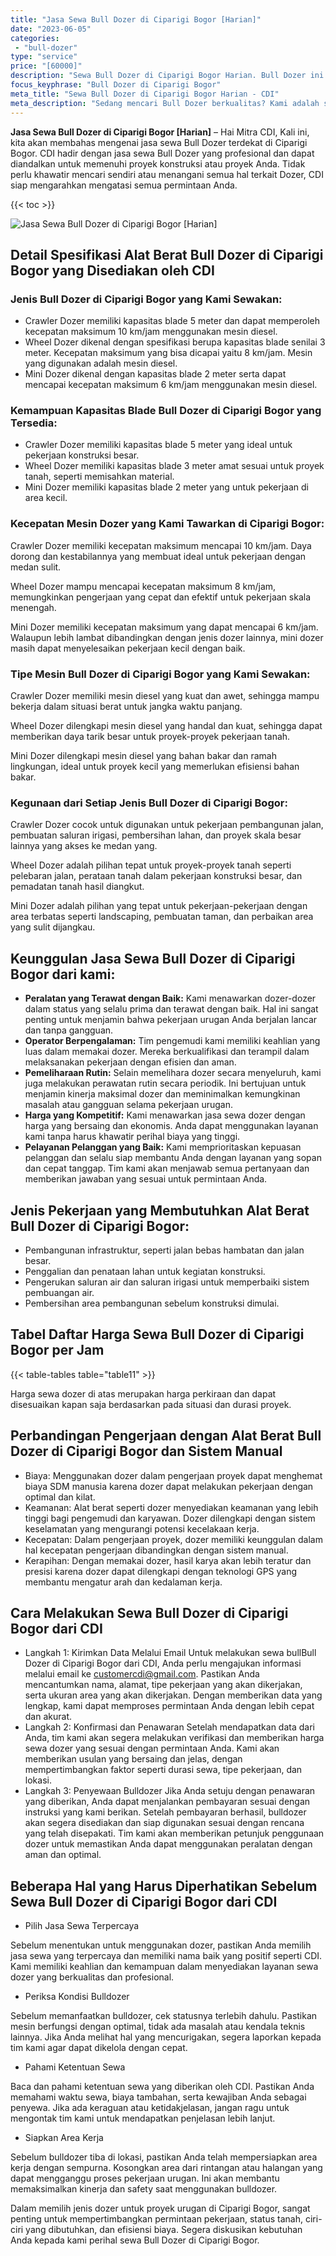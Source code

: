 ```yaml
---
title: "Jasa Sewa Bull Dozer di Ciparigi Bogor [Harian]"
date: "2023-06-05"
categories:
 - "bull-dozer"
type: "service"
price: "[60000]"
description: "Sewa Bull Dozer di Ciparigi Bogor Harian. Bull Dozer ini merupakan pilihan tepat dalam proyek pembangunan sebagai peralatan konstruksi powerful dan efisien. Dapatkan informasi lengkap dengan menghubungi kami."
focus_keyphrase: "Bull Dozer di Ciparigi Bogor"
meta_title: "Sewa Bull Dozer di Ciparigi Bogor Harian - CDI"
meta_description: "Sedang mencari Bull Dozer berkualitas? Kami adalah solusi tepat dengan harga kompetitif. Segera hubungi kami."
---
```


**Jasa Sewa Bull Dozer di Ciparigi Bogor [Harian]** – Hai Mitra CDI, Kali ini, kita akan membahas mengenai jasa sewa Bull Dozer terdekat di Ciparigi Bogor. CDI hadir dengan jasa sewa Bull Dozer yang profesional dan dapat diandalkan untuk memenuhi proyek konstruksi atau proyek Anda. Tidak perlu khawatir mencari sendiri atau menangani semua hal terkait Dozer, CDI siap mengarahkan mengatasi semua permintaan Anda.

{{< toc >}}

![Jasa Sewa Bull Dozer di Ciparigi Bogor [Harian]](/images/bull-dozer/bull-dozer-24.jpg)

## Detail Spesifikasi Alat Berat Bull Dozer di Ciparigi Bogor yang Disediakan oleh CDI

### Jenis Bull Dozer di Ciparigi Bogor yang Kami Sewakan:

*   Crawler Dozer memiliki kapasitas blade 5 meter dan dapat memperoleh kecepatan maksimum 10 km/jam menggunakan mesin diesel.
*   Wheel Dozer dikenal dengan spesifikasi berupa kapasitas blade senilai 3 meter. Kecepatan maksimum yang bisa dicapai yaitu 8 km/jam. Mesin yang digunakan adalah mesin diesel.
*   Mini Dozer dikenal dengan kapasitas blade 2 meter serta dapat mencapai kecepatan maksimum 6 km/jam menggunakan mesin diesel.

### Kemampuan Kapasitas Blade Bull Dozer di Ciparigi Bogor yang Tersedia:

*   Crawler Dozer memiliki kapasitas blade 5 meter yang ideal untuk pekerjaan konstruksi besar.
*   Wheel Dozer memiliki kapasitas blade 3 meter amat sesuai untuk proyek tanah, seperti memisahkan material.
*   Mini Dozer memiliki kapasitas blade 2 meter yang untuk pekerjaan di area kecil.

### Kecepatan Mesin Dozer yang Kami Tawarkan di Ciparigi Bogor:

Crawler Dozer memiliki kecepatan maksimum mencapai 10 km/jam. Daya dorong dan kestabilannya yang membuat ideal untuk pekerjaan dengan medan sulit.

Wheel Dozer mampu mencapai kecepatan maksimum 8 km/jam, memungkinkan pengerjaan yang cepat dan efektif untuk pekerjaan skala menengah.

Mini Dozer memiliki kecepatan maksimum yang dapat mencapai 6 km/jam. Walaupun lebih lambat dibandingkan dengan jenis dozer lainnya, mini dozer masih dapat menyelesaikan pekerjaan kecil dengan baik.

### Tipe Mesin Bull Dozer di Ciparigi Bogor yang Kami Sewakan:

Crawler Dozer memiliki mesin diesel yang kuat dan awet, sehingga mampu bekerja dalam situasi berat untuk jangka waktu panjang.

Wheel Dozer dilengkapi mesin diesel yang handal dan kuat, sehingga dapat memberikan daya tarik besar untuk proyek-proyek pekerjaan tanah.

Mini Dozer dilengkapi mesin diesel yang bahan bakar dan ramah lingkungan, ideal untuk proyek kecil yang memerlukan efisiensi bahan bakar.

### Kegunaan dari Setiap Jenis Bull Dozer di Ciparigi Bogor:

Crawler Dozer cocok untuk digunakan untuk pekerjaan pembangunan jalan, pembuatan saluran irigasi, pembersihan lahan, dan proyek skala besar lainnya yang akses ke medan yang.

Wheel Dozer adalah pilihan tepat untuk proyek-proyek tanah seperti pelebaran jalan, perataan tanah dalam pekerjaan konstruksi besar, dan pemadatan tanah hasil diangkut.

Mini Dozer adalah pilihan yang tepat untuk pekerjaan-pekerjaan dengan area terbatas seperti landscaping, pembuatan taman, dan perbaikan area yang sulit dijangkau.

## Keunggulan Jasa Sewa Bull Dozer di Ciparigi Bogor dari kami:

*   **Peralatan yang Terawat dengan Baik:** Kami menawarkan dozer-dozer dalam status yang selalu prima dan terawat dengan baik. Hal ini sangat penting untuk menjamin bahwa pekerjaan urugan Anda berjalan lancar dan tanpa gangguan.
*   **Operator Berpengalaman:** Tim pengemudi kami memiliki keahlian yang luas dalam memakai dozer. Mereka berkualifikasi dan terampil dalam melaksanakan pekerjaan dengan efisien dan aman.
*   **Pemeliharaan Rutin:** Selain memelihara dozer secara menyeluruh, kami juga melakukan perawatan rutin secara periodik. Ini bertujuan untuk menjamin kinerja maksimal dozer dan meminimalkan kemungkinan masalah atau gangguan selama pekerjaan urugan.
*   **Harga yang Kompetitif:** Kami menawarkan jasa sewa dozer dengan harga yang bersaing dan ekonomis. Anda dapat menggunakan layanan kami tanpa harus khawatir perihal biaya yang tinggi.
*   **Pelayanan Pelanggan yang Baik:** Kami memprioritaskan kepuasan pelanggan dan selalu siap membantu Anda dengan layanan yang sopan dan cepat tanggap. Tim kami akan menjawab semua pertanyaan dan memberikan jawaban yang sesuai untuk permintaan Anda.

## Jenis Pekerjaan yang Membutuhkan Alat Berat Bull Dozer di Ciparigi Bogor:

*   Pembangunan infrastruktur, seperti jalan bebas hambatan dan jalan besar.
*   Penggalian dan penataan lahan untuk kegiatan konstruksi.
*   Pengerukan saluran air dan saluran irigasi untuk memperbaiki sistem pembuangan air.
*   Pembersihan area pembangunan sebelum konstruksi dimulai.

## Tabel Daftar Harga Sewa Bull Dozer di Ciparigi Bogor per Jam

{{< table-tables table="table11" >}}

Harga sewa dozer di atas merupakan harga perkiraan dan dapat disesuaikan kapan saja berdasarkan pada situasi dan durasi proyek.

## Perbandingan Pengerjaan dengan Alat Berat Bull Dozer di Ciparigi Bogor dan Sistem Manual

*   Biaya: Menggunakan dozer dalam pengerjaan proyek dapat menghemat biaya SDM manusia karena dozer dapat melakukan pekerjaan dengan optimal dan kilat.
*   Keamanan: Alat berat seperti dozer menyediakan keamanan yang lebih tinggi bagi pengemudi dan karyawan. Dozer dilengkapi dengan sistem keselamatan yang mengurangi potensi kecelakaan kerja.
*   Kecepatan: Dalam pengerjaan proyek, dozer memiliki keunggulan dalam hal kecepatan pengerjaan dibandingkan dengan sistem manual.
*   Kerapihan: Dengan memakai dozer, hasil karya akan lebih teratur dan presisi karena dozer dapat dilengkapi dengan teknologi GPS yang membantu mengatur arah dan kedalaman kerja.

## Cara Melakukan Sewa Bull Dozer di Ciparigi Bogor dari CDI

*   Langkah 1: Kirimkan Data Melalui Email
Untuk melakukan sewa bullBull Dozer di Ciparigi Bogor dari CDI, Anda perlu mengajukan informasi melalui email ke customercdi@gmail.com. Pastikan Anda mencantumkan nama, alamat, tipe pekerjaan yang akan dikerjakan, serta ukuran area yang akan dikerjakan. Dengan memberikan data yang lengkap, kami dapat memproses permintaan Anda dengan lebih cepat dan akurat.
*   Langkah 2: Konfirmasi dan Penawaran
Setelah mendapatkan data dari Anda, tim kami akan segera melakukan verifikasi dan memberikan harga sewa dozer yang sesuai dengan permintaan Anda. Kami akan memberikan usulan yang bersaing dan jelas, dengan mempertimbangkan faktor seperti durasi sewa, tipe pekerjaan, dan lokasi.
*   Langkah 3: Penyewaan Bulldozer
Jika Anda setuju dengan penawaran yang diberikan, Anda dapat menjalankan pembayaran sesuai dengan instruksi yang kami berikan. Setelah pembayaran berhasil, bulldozer akan segera disediakan dan siap digunakan sesuai dengan rencana yang telah disepakati. Tim kami akan memberikan petunjuk penggunaan dozer untuk memastikan Anda dapat menggunakan peralatan dengan aman dan optimal.

## Beberapa Hal yang Harus Diperhatikan Sebelum Sewa Bull Dozer di Ciparigi Bogor dari CDI

*   Pilih Jasa Sewa Terpercaya

Sebelum menentukan untuk menggunakan dozer, pastikan Anda memilih jasa sewa yang terpercaya dan memiliki nama baik yang positif seperti CDI. Kami memiliki keahlian dan kemampuan dalam menyediakan layanan sewa dozer yang berkualitas dan profesional.
*   Periksa Kondisi Bulldozer

Sebelum memanfaatkan bulldozer, cek statusnya terlebih dahulu. Pastikan mesin berfungsi dengan optimal, tidak ada masalah atau kendala teknis lainnya. Jika Anda melihat hal yang mencurigakan, segera laporkan kepada tim kami agar dapat dikelola dengan cepat.
*   Pahami Ketentuan Sewa

Baca dan pahami ketentuan sewa yang diberikan oleh CDI. Pastikan Anda memahami waktu sewa, biaya tambahan, serta kewajiban Anda sebagai penyewa. Jika ada keraguan atau ketidakjelasan, jangan ragu untuk mengontak tim kami untuk mendapatkan penjelasan lebih lanjut.
*   Siapkan Area Kerja

Sebelum bulldozer tiba di lokasi, pastikan Anda telah mempersiapkan area kerja dengan sempurna. Kosongkan area dari rintangan atau halangan yang dapat mengganggu proses pekerjaan urugan. Ini akan membantu memaksimalkan kinerja dan safety saat menggunakan bulldozer.

Dalam memilih jenis dozer untuk proyek urugan di Ciparigi Bogor, sangat penting untuk mempertimbangkan permintaan pekerjaan, status tanah, ciri-ciri yang dibutuhkan, dan efisiensi biaya. Segera diskusikan kebutuhan Anda kepada kami perihal sewa Bull Dozer di Ciparigi Bogor.